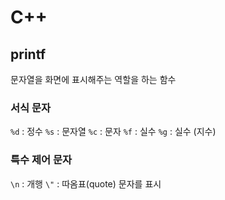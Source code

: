 # C++ 

## printf

문자열을 화면에 표시해주는 역할을 하는 함수

### 서식 문자

`%d` : 정수
`%s` : 문자열
`%c` : 문자
`%f` : 실수
`%g` : 실수 (지수)

### 특수 제어 문자

`\n` : 개행
`\"` : 따옴표(quote) 문자를 표시